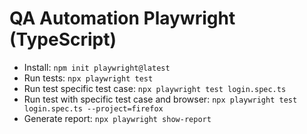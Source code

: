 # QA Automation Playwright (TypeScript)
- Install: `npm init playwright@latest`
- Run tests: `npx playwright test`
- Run test specific test case: `npx playwright test login.spec.ts`
- Run test with specific test case and browser: `npx playwright test login.spec.ts --project=firefox`
- Generate report: `npx playwright show-report`
